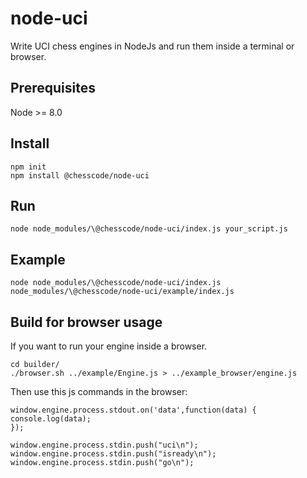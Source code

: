 # node-uci
Write UCI chess engines in NodeJs and run them inside a terminal or browser.

## Prerequisites
Node >= 8.0


## Install
```
npm init
npm install @chesscode/node-uci
```

## Run 
```
node node_modules/\@chesscode/node-uci/index.js your_script.js
```

## Example 
```
node node_modules/\@chesscode/node-uci/index.js node_modules/\@chesscode/node-uci/example/index.js
```

## Build for browser usage
If you want to run your engine inside a browser.

```
cd builder/
./browser.sh ../example/Engine.js > ../example_browser/engine.js 
```

Then use this js commands in the browser:

```
window.engine.process.stdout.on('data',function(data) {
console.log(data);
});

window.engine.process.stdin.push("uci\n");
window.engine.process.stdin.push("isready\n");
window.engine.process.stdin.push("go\n");
```
